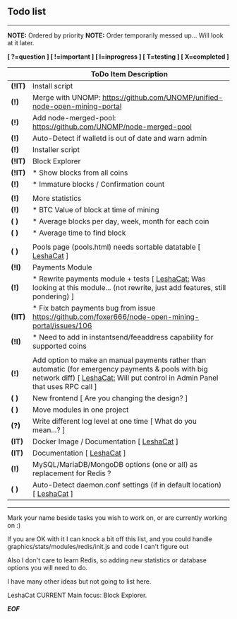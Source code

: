 ## Todo list 

-------

**NOTE:** Ordered by priority
**NOTE:** Order temporarily messed up... Will look at it later.

**[ ?=question ] [ !=important ] [ I=inprogress ] [ T=testing ] [ X=completed ]**

|| ToDo Item Description |
| ------------- | ------------- |
| **(!IT)** | Install script |
| **(!)** | Merge with UNOMP: https://github.com/UNOMP/unified-node-open-mining-portal |
| **(!)** | Add node-merged-pool: https://github.com/UNOMP/node-merged-pool |
| **(!)** | Auto-Detect if walletd is out of date and warn admin |
| **(!)** | Installer script |
| **(!IT)** | Block Explorer |
| **(!IT)** | * Show blocks from all coins |
| **(!)** | * Immature blocks / Confirmation count |
|||
| **(!)** | More statistics |
| **(!)** | * BTC Value of block at time of mining |
| **( )** | * Average blocks per day, week, month for each coin |
| **( )** | * Average time to find block |
|||
| **( )** | Pools page (pools.html) needs sortable datatable [ [LeshaCat](https://github.com/leshacat) ] |
| **(!I)** | Payments Module |
| **(!)** | * Rewrite payments module + tests [ [LeshaCat:](https://github.com/leshacat) Was looking at this module... (not rewrite, just add features, still pondering) ] |
| **(!IT)** | * Fix batch payments bug from issue https://github.com/foxer666/node-open-mining-portal/issues/106 |
| **(!I)** | * Need to add in instantsend/feeaddress capability for supported coins |
|||
| **(!)** | Add option to make an manual payments rather than automatic (for emergency payments & pools with big network diff) [ [LeshaCat:](https://github.com/leshacat) Will put control in Admin Panel that uses RPC call ] |
| **( )** | New frontend [ Are you changing the design? ] |
| **( )** | Move modules in one project |
| **(?)** | Write different log level at one time [ What do you mean...? ] |
| **(IT)** | Docker Image / Documentation [ [LeshaCat](https://github.com/leshacat) ] |
| **(IT)** | Documentation [ [LeshaCat](https://github.com/leshacat) ] |
| **(!)** | MySQL/MariaDB/MongoDB options (one or all) as replacement for Redis ? |
| **( )** | Auto-Detect daemon.conf settings (if in default location) [ [LeshaCat](https://github.com/leshacat) ] |

------

Mark your name beside tasks you wish to work on, or are currently working on :)

If you are OK with it I can knock a bit off this list, and you could handle graphics/stats/modules/redis/init.js and code I can't figure out

Also I don't care to learn Redis, so adding new statistics or database options you will need to do.

I have many other ideas but not going to list here.

LeshaCat CURRENT Main focus: Block Explorer.

***EOF***
